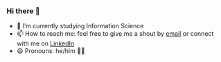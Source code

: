 ### Hi there 👋

- 🌱 I’m currently studying Information Science
- 📫 How to reach me: feel free to give me a shout by [email](mailto:huib.wolse@student.uva.nl) or connect with me on [LinkedIn](https://linkedin.com/in/HuibWolse)
- 😄 Pronouns: he/him 🏳️‍🌈
